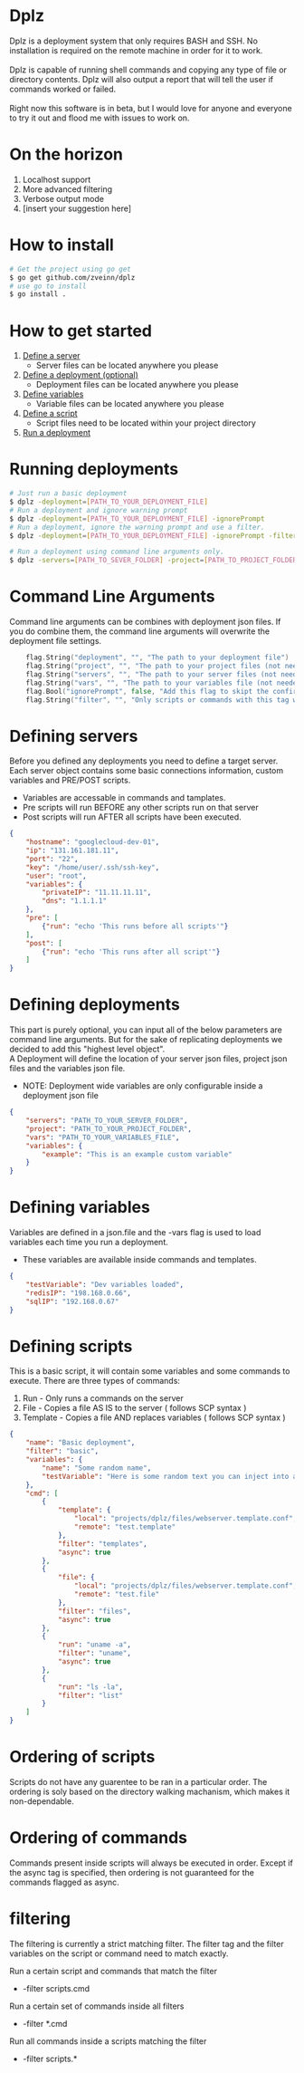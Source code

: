 # Dplz
Dplz is a deployment system that only requires BASH and SSH. No installation is required on the remote machine in order for it to work. <br> <br>
Dplz is capable of running shell commands and copying any type of file or directory contents. Dplz will also output a report that will tell the user if commands worked or failed. 
 <br> <br>
 Right now this software is in beta, but I would love for anyone and everyone to try it out and flood me with issues to work on.

# On the horizon
1. Localhost support
2. More advanced filtering
3. Verbose output mode
4. [insert your suggestion here]

# How to install
```bash
# Get the project using go get
$ go get github.com/zveinn/dplz
# use go to install
$ go install .
```

# How to get started
1. [Define a server](#Defining-servers)
    - Server files can be located anywhere you please
2. [Define a deployment (optional)](#Defining-deployments)
    - Deployment files can be located anywhere you please
3. [Define variables](#Defining-variables)
    - Variable files can be located anywhere you please
4. [Define a script](#Defining-scripts)
    - Script files need to be located within your project directory
5. [Run a deployment](#Defining-a-server)

# Running deployments 
```bash
# Just run a basic deployment
$ dplz -deployment=[PATH_TO_YOUR_DEPLOYMENT_FILE] 
# Run a deployment and ignore warning prompt
$ dplz -deployment=[PATH_TO_YOUR_DEPLOYMENT_FILE] -ignorePrompt 
# Run a deployment, ignore the warning prompt and use a filter.
$ dplz -deployment=[PATH_TO_YOUR_DEPLOYMENT_FILE] -ignorePrompt -filter "script.cmd"

# Run a deployment using command line arguments only.
$ dplz -servers=[PATH_TO_SEVER_FOLDER] -project=[PATH_TO_PROJECT_FOLDER] -vars=[PATH_TO_VARIABLES_FILE]
```


# Command Line Arguments
Command line arguments can be combines with deployment json files. If you do combine them, the command line arguments will overwrite the deployment file settings.
```go
	flag.String("deployment", "", "The path to your deployment file")
	flag.String("project", "", "The path to your project files (not needed if using a deployment file)")
	flag.String("servers", "", "The path to your server files (not needed if using a deployment file)")
	flag.String("vars", "", "The path to your variables file (not needed if using a deployment file)")
	flag.Bool("ignorePrompt", false, "Add this flag to skipt the confirmation prompt")
	flag.String("filter", "", "Only scripts or commands with this tag will be executed. Example: SCRIPT.CMD ")
```

# Defining servers
Before you defined any deployments you need to define a target server. <br>
Each server object contains some basic connections information, custom variables and PRE/POST scripts. <br>
- Variables are accessable in commands and tamplates. 
- Pre scripts will run BEFORE any other scripts run on that server
- Post scripts will run AFTER all scripts have been executed.
```json
{
    "hostname": "googlecloud-dev-01",
    "ip": "131.161.181.11", 
    "port": "22", 
    "key": "/home/user/.ssh/ssh-key", 
    "user": "root", 
    "variables": { 
        "privateIP": "11.11.11.11",
        "dns": "1.1.1.1"
    },
    "pre": [ 
        {"run": "echo 'This runs before all scripts'"}
    ],
    "post": [ 
        {"run": "echo 'This runs after all script'"}
    ]
}
```

# Defining deployments
This part is purely optional, you can input all of the below parameters are command line arguments. But for the sake of replicating deployments we decided to add this "highest level object". <br>
A Deployment will define the location of your server json files, project json files and the variables json file. 
- NOTE: Deployment wide variables are only configurable inside a deployment json file
```json
{
    "servers": "PATH_TO_YOUR_SERVER_FOLDER",
    "project": "PATH_TO_YOUR_PROJECT_FOLDER",
    "vars": "PATH_TO_YOUR_VARIABLES_FILE",
    "variables": {
        "example": "This is an example custom variable"
    }
}
```

# Defining variables
Variables are defined in a json.file and the -vars flag is used to load variables each time you run a deployment.
- These variables are available inside commands and templates. 
```json
{
    "testVariable": "Dev variables loaded",
    "redisIP": "198.168.0.66",
    "sqlIP": "192.168.0.67"
}
```

# Defining scripts
This is a basic script, it will contain some variables and some commands to execute. There are three types of commands:
1. Run - Only runs a commands on the server
2. File - Copies a file AS IS to the server ( follows SCP syntax )
3. Template - Copies a file AND replaces variables ( follows SCP syntax )

```json
{
    "name": "Basic deployment",
    "filter": "basic",
    "variables": {
        "name": "Some random name",
        "testVariable": "Here is some random text you can inject into a file..."
    },
    "cmd": [
        {
            "template": {
                "local": "projects/dplz/files/webserver.template.conf",
                "remote": "test.template"
            },
            "filter": "templates",
            "async": true
        },
        {
            "file": {
                "local": "projects/dplz/files/webserver.template.conf",
                "remote": "test.file"
            },
            "filter": "files",
            "async": true
        },
        {
            "run": "uname -a",
            "filter": "uname",
            "async": true
        },
        {
            "run": "ls -la",
            "filter": "list"
        }
    ]
}
```

# Ordering of scripts
Scripts do not have any guarentee to be ran in a particular order. The ordering is soly based on the directory walking machanism, which makes it non-dependable.

# Ordering of commands
Commands present inside scripts will always be executed in order. Except if the async tag is specified, then ordering is not guaranteed for the commands flagged as async.

# filtering
The filtering is currently a strict matching filter. The filter tag and the filter variables on the script or command need to match exactly.

 Run a certain script and commands that match the filter
 -  -filter scripts.cmd

 Run a certain set of commands inside all filters
 - -filter *.cmd

Run all commands inside a scripts matching the filter
 - -filter scripts.*

